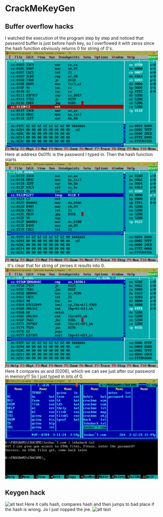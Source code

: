 # CrackMeKeyGen

## Buffer overflow hacks

I watched the execution of the program step by
step and noticed that password buffer is just before
hash key, so I overflowed it with zeros since
the hash function obviously returns 0 for string of 
0's.![alt text](img/image.png)Here at address 0x01fc
is the password I typed in. Then the hash function
starts![alt text](img/image-1.png). It's clear that
for string of zeroes it results into 0.![alt text](img/image-2.png) Here it compares ax and [0206], which
we can see just after our password in memory!!!
So I just typed in lots of 0.![alt text](img/image-3.png)

## Keygen hack
![alt text](image.png)
Here it calls hash, compares hash and then jumps to
bad place if the hash is wrong. Jo I just nopped
the jne.
![alt text](image-1.png)